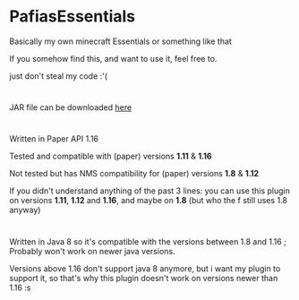 # PafiasEssentials


Basically my own minecraft Essentials or something like that

If you somehow find this, and want to use it, feel free to.

just don't steal my code :'(
#
JAR file can be downloaded [here](https://github.com/Pafias/PafiasEssentials/releases/latest/download/PafiasEssentials-1.0-SNAPSHOT.jar)
#
Written in Paper API 1.16

Tested and compatible with (paper) versions **1.11** & **1.16**

Not tested but has NMS compatibility for (paper) versions **1.8** & **1.12**

If you didn't understand anything of the past 3 lines: you can use this plugin on versions **1.11**, **1.12** and **1.16**, and maybe on **1.8** (but who the f still uses 1.8 anyway)
#
Written in Java 8 so it's compatible with the versions between 1.8 and 1.16 ; Probably won't work on newer java versions.

Versions above 1.16 don't support java 8 anymore, but i want my plugin to support it, so that's why this plugin doesn't work on versions newer than 1.16 :s
